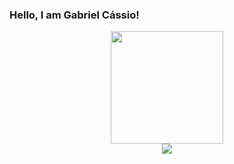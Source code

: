 ### Hello, I am Gabriel Cássio!
<div align="center">
  <a href="https://github.com/GabrielCassio">
  <img height="180em" src="https://github-readme-stats.vercel.app/api?username=GabrielCassio&show_icons=true&theme=dark&include_all_commits=true&count_private=true"/>
  
<div>
  <a href="https://www.linkedin.com/in/gabriel-c-3381a1211"><img src="https://img.shields.io/badge/LinkedIn-0077B5?style=for-the-badge&logo=linkedin&logoColor=white target="_blank"></a>
<div>
